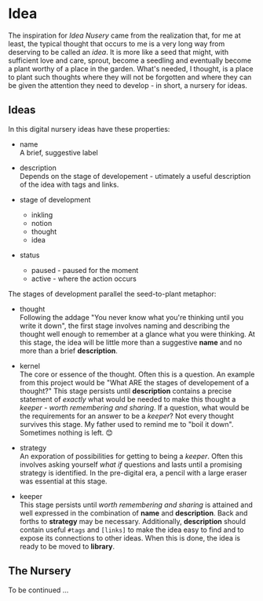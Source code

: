 # Idea 

The inspiration for *Idea Nusery* came from the realization that, for me at least, the typical thought that occurs to me is a very long way from deserving to be called an *idea*. It is more like a seed that might, with sufficient love and care, sprout, become a seedling and eventually become a plant worthy of a place in the garden. What's needed, I thought, is a place to plant such thoughts where they will not be forgotten and where they can be given the attention they need to develop - in short, a nursery for ideas.


## Ideas 

In this digital nursery ideas have these properties:

- name   
A brief, suggestive label

- description  
Depends on the stage of developement - utimately a useful description of the idea with tags and links.

- stage of development
    - inkling 
    - notion
    - thought 
    - idea 

- status
    - paused - paused for the moment 
    - active - where the action occurs 

The stages of development parallel the seed-to-plant metaphor: 

- thought   
Following the addage "You never know what you're thinking until you write it down", the first stage involves naming and describing the thought well enough to remember at a glance what you were thinking. At this stage, the idea will be little more than a suggestive **name** and no more than a brief **description**.

- kernel  
The core or essence of the thought. Often this is a question. An example from this project would be "What ARE the stages of developement of a thought?" This stage persists until **description** contains a precise statement of *exactly* what would be needed to make this thought a *keeper* - *worth remembering and sharing*. If a question, what would be the requirements for an answer to be a *keeper*?  Not every thought survives this stage. My father used to remind me to "boil it down". Sometimes nothing is left. 😊 

- strategy  
An exporation of possibilities for getting to being a *keeper*. Often this involves asking yourself *what if* questions and lasts until a promising strategy is identified. In the pre-digital era, a pencil with a large eraser was essential at this stage.

- keeper  
This stage persists until *worth remembering and sharing* is attained and well expressed in the combination of **name** and **description**. Back and forths to **strategy** may be necessary. Additionally, **description** should contain useful `#tags` and `[links]` to make the idea easy to find and to expose its connections to other ideas. When this is done, the idea is ready to be moved to **library**.


## The Nursery

To be continued ...

